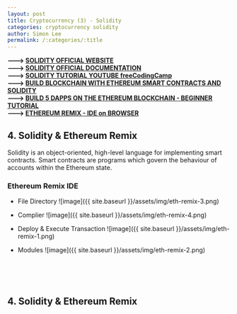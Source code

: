 ```yaml
---
layout: post
title: Cryptocurrency (3) - Solidity
categories: cryptocurrency solidity
author: Simon Lee
permalink: /:categories/:title
---
```


<strong>---> [SOLIDITY OFFICIAL WEBSITE][solidity-official]</strong>  
<strong>---> [SOLIDITY OFFICIAL DOCUMENTATION][solidity-doc]</strong>  
<strong>---> [SOLIDITY TUTORIAL YOUTUBE freeCodingCamp][youtube-tutorial]</strong>  
<strong>---> [BUILD BLOCKCHAIN WITH ETHEREUM SMART CONTRACTS AND SOLIDITY][blockchain-youtube-1]</strong>  
<strong>---> [BUILD 5 DAPPS ON THE ETHEREUM BLOCKCHAIN - BEGINNER TUTORIAL][blockchain-youtube-2]</strong>  
<strong>---> [ETHEREUM REMIX - IDE on BROWSER][ethererum-remix]</strong>

## 4. Solidity & Ethereum Remix

Solidity is an object-oriented, high-level language for implementing smart contracts. Smart contracts are programs which govern the behaviour of accounts within the Ethereum state.

### Ethereum Remix IDE

- File Directory
  ![image]({{ site.baseurl }}/assets/img/eth-remix-3.png)

- Complier
  ![image]({{ site.baseurl }}/assets/img/eth-remix-4.png)

- Deploy & Execute Transaction
  ![image]({{ site.baseurl }}/assets/img/eth-remix-1.png)

- Modules
  ![image]({{ site.baseurl }}/assets/img/eth-remix-2.png)

<br>
<br>
<br>

## 4. Solidity & Ethereum Remix

[youtube-tutorial]: https://www.youtube.com/watch?v=ipwxYa-F1uY
[solidity-doc]: https://docs.soliditylang.org/en/v0.8.5/
[solidity-official]: https://soliditylang.org/
[blockchain-youtube-1]: https://www.youtube.com/watch?v=coQ5dg8wM2o
[blockchain-youtube-2]: https://www.youtube.com/watch?v=8wMKq7HvbKw
[ethererum-remix]: https://remix.ethereum.org/
